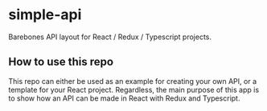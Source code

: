 # simple-api
Barebones API layout for React / Redux / Typescript projects.

## How to use this repo
This repo can either be used as an example for creating your own API, or a template for your React project. Regardless, the main purpose of this app is to show how an API can be made in React with Redux and Typescript.
